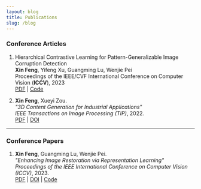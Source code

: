 ```yaml
---
layout: blog
title: Publications
slug: /blog
---
```


### Conference Articles
1. Hierarchical Contrastive Learning for Pattern-Generalizable Image Corruption Detection <br>
   **Xin Feng**, Yifeng Xu, Guangming Lu, Wenjie Pei <br> 
   Proceedings of the IEEE/CVF International Conference on Computer Vision (**ICCV**), 2023 <br>
   [PDF](https://openaccess.thecvf.com/content/ICCV2023/html/Feng_Hierarchical_Contrastive_Learning_for_Pattern-Generalizable_Image_Corruption_Detection_ICCV_2023_paper.html) | [Code](https://github.com/xyfJASON/HCL)  

3. **Xin Feng**, Xueyi Zou.  
   *"3D Content Generation for Industrial Applications"*  
   *IEEE Transactions on Image Processing (TIP)*, 2022.  
   [PDF](https://example.com/tip2022-paper) | [DOI](https://doi.org/10.1000/tip2022-paper)

---

### Conference Papers
1. **Xin Feng**, Guangming Lu, Wenjie Pei.  
   *"Enhancing Image Restoration via Representation Learning"*  
   *Proceedings of the IEEE International Conference on Computer Vision (ICCV)*, 2023.  
   [PDF](https://example.com/iccv2023-paper) | [DOI](https://doi.org/10.1000/iccv2023) | [Code](https://github.com/your-repo)
   
<br />
